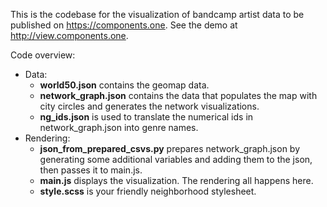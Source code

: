 This is the codebase for the visualization of bandcamp artist data to be published on https://components.one. See the demo at http://view.components.one.

Code overview:
- Data:
  - **world50.json** contains the geomap data.
  - **network_graph.json** contains the data that populates the map with city circles and generates the network visualizations.
  - **ng_ids.json** is used to translate the numerical ids in network_graph.json into genre names.
- Rendering:
  - **json_from_prepared_csvs.py** prepares network_graph.json by generating some additional variables and adding them to the json, then passes it to main.js.
  - **main.js** displays the visualization. The rendering all happens here.
  - **style.scss** is your friendly neighborhood stylesheet.
